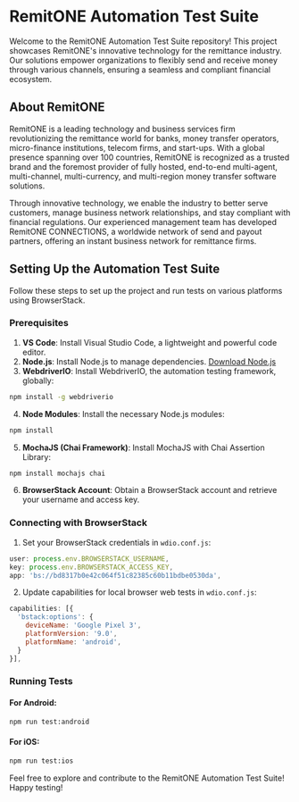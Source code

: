 # RemitONE Automation Test Suite

Welcome to the RemitONE Automation Test Suite repository! This project showcases RemitONE's innovative technology for the remittance industry. Our solutions empower organizations to flexibly send and receive money through various channels, ensuring a seamless and compliant financial ecosystem.

## About RemitONE

RemitONE is a leading technology and business services firm revolutionizing the remittance world for banks, money transfer operators, micro-finance institutions, telecom firms, and start-ups. With a global presence spanning over 100 countries, RemitONE is recognized as a trusted brand and the foremost provider of fully hosted, end-to-end multi-agent, multi-channel, multi-currency, and multi-region money transfer software solutions.

Through innovative technology, we enable the industry to better serve customers, manage business network relationships, and stay compliant with financial regulations. Our experienced management team has developed RemitONE CONNECTIONS, a worldwide network of send and payout partners, offering an instant business network for remittance firms.

## Setting Up the Automation Test Suite

Follow these steps to set up the project and run tests on various platforms using BrowserStack.

### Prerequisites

1. **VS Code**: Install Visual Studio Code, a lightweight and powerful code editor.
2. **Node.js**: Install Node.js to manage dependencies. [Download Node.js](https://nodejs.org/)
3. **WebdriverIO**: Install WebdriverIO, the automation testing framework, globally:

```bash
npm install -g webdriverio
```

4. **Node Modules**: Install the necessary Node.js modules:

```bash
npm install
```

5. **MochaJS (Chai Framework)**: Install MochaJS with Chai Assertion Library:

```bash
npm install mochajs chai
```

6. **BrowserStack Account**: Obtain a BrowserStack account and retrieve your username and access key.

### Connecting with BrowserStack

1. Set your BrowserStack credentials in `wdio.conf.js`:

```javascript
user: process.env.BROWSERSTACK_USERNAME,
key: process.env.BROWSERSTACK_ACCESS_KEY,
app: 'bs://bd8317b0e42c064f51c82385c60b11bdbe0530da',
```

2. Update capabilities for local browser web tests in `wdio.conf.js`:

```javascript
capabilities: [{
  'bstack:options': {
    deviceName: 'Google Pixel 3',
    platformVersion: '9.0',
    platformName: 'android',
  }
}],
```

### Running Tests

#### For Android:

```bash
npm run test:android
```

#### For iOS:

```bash
npm run test:ios
```

Feel free to explore and contribute to the RemitONE Automation Test Suite! Happy testing!
